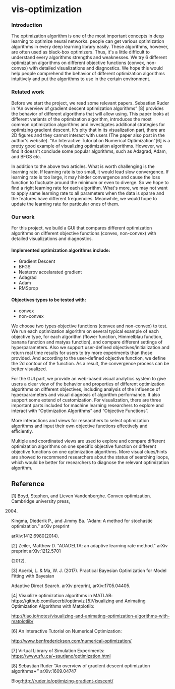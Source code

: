 # vis-optimization

### Introduction 
The optimization algorithm is one of the most important concepts in deep learning to optimize neural networks. people can get various optimization algorithms in every deep learning library easily. These algorithms, however, are often used as black-box optimizers. Thus, it's a little difficult to understand every algorithms strengths and weaknesses. We try 6 different optimization algorithms on different objective functions (convex, non-convex) with detailed visualizations and diagnostics. We hope this would help people comprehend the behavior of different optimization algorithms intuitively and put the algorithms to use in the certain environment. 

### Related work
Before we start the project, we read some relevant papers. Sebastian Ruder in ”An overview of gradient descent optimization algorithms” [8] provides the behavior of different algorithms that will allow using. This paper looks at different variants of the optimization algorithm, introduces the most common optimization algorithms and investigates additional strategies for optimizing gradient descent. It's pity that in its visualization part, there are 2D figures and they cannot interact with users (The paper also post in the author's website). "An Interactive Tutorial on Numerical Optimization"[6] is a pretty good example of visualizing optimization algorithms. However, we find it doesn't conclude some popular algorithms, such as Adagrad, Adam, and BFGS etc.

In addition to the above two articles. What is worth challenging is the learning rate. If learning rate is too small, it would lead slow convergence. If learning rate is too large, it may hinder convergence and cause the loss function to fluctuate around the minimum or even to diverge. So we hope to find a right learning rate for each algorithm. What's more, we may not want to apply same learning rate to all parameters when the data is sparse and the features have different frequencies. Meanwhile, we would hope to update the learning rate for particular ones of them.

### Our work
For this project, we build a GUI that compares different optimization algorithms on different objective functions (convex, non-convex) with detailed visualizations and diagnostics. 

#### Implemented optimization algorithms include:
- Gradient Descent
- BFGS
- Nesterov accelarated gradient
- Adagrad
- Adam
- RMSprop

#### Objectives types to be tested with:
- convex
- non-convex 

We choose two types objective functions (convex and non-convex) to test. We run each optimization algorithm on several typical example of each objective type, for each algorithm  (flower function, Himmelblau function, banana function and matyas function), and compare different settings of hyperparameters. Also we support user-defined objectives/initialization and return real time results for users to try more experiments than those provided. And according to the user-defined objective function, we define the 2d contour of the function. As a result, the convergence process can be better visualized.

For the GUI part, we provide an web-based visual analytics system to give users a clear view of the behavior and properties of different optimization algorithms on different objectives, including analysis of the influence of hyperparameters and visual diagnosis of algorithm performance. It also support some extend of customization. For visualization, there are three important parts included for machine learning researchers to explore and interact with “Optimization Algorithms” and “Objective Functions”. 

More interactions and views for researchers to select optimization algorithms and input their own objective functions effectively and efficiently. 

Multiple and coordinated views are used to explore and compare different optimization algorithms on one specific objective function or different objective functions on one optimization algorithms.
More visual clues/hints are showed to recommend researchers about the status of searching loops, which would be better for researchers to diagnose the relevant optimization algorithm. 



## Reference

[1] Boyd, Stephen, and Lieven Vandenberghe. Convex optimization. Cambridge university press,

2004.

Kingma, Diederik P., and Jimmy Ba. "Adam: A method for stochastic optimization." arXiv preprint

arXiv:1412.6980(2014).

[2] Zeiler, Matthew D. "ADADELTA: an adaptive learning rate method." arXiv preprint arXiv:1212.5701

(2012).

[3] Acerbi, L. & Ma, W. J. (2017). Practical Bayesian Optimization for Model Fitting with Bayesian

Adaptive Direct Search. arXiv preprint, arXiv:1705.04405.

[4] Visualize optimization algorithms in MATLAB: https://github.com/lacerbi/optimviz [5]Visualizing and Animating Optimization Algorithms with Matplotlib:

http://tiao.io/notes/visualizing-and-animating-optimization-algorithms-with-matplotlib/

[6] An Interactive Tutorial on Numerical Optimization:

http://www.benfrederickson.com/numerical-optimization/

[7] Virtual Library of Simulation Experiments: https://www.sfu.ca/~ssurjano/optimization.html

[8] Sebastian Ruder “An overview of gradient descent optimization algorithms∗” arXiv:1609.04747

Blog:http://ruder.io/optimizing-gradient-descent/



